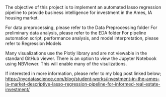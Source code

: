 The objective of this project is to implement an automated lasso regression pipeline
to provide business intelligence for investment in the Ames, IA housing market.

For data preprocessing, please refer to the Data Preprocessing folder
For preliminary data analysis, please refer to the EDA folder
For pipeline automation script, performance analysis, and model interpretation, please refer to Regression Models

Many visualizations use the Plotly library and are not viewable in the standard GitHub viewer. There is an option to view the Jupyter Notebook using NBVIewer. This will enable many of the visulizations.

If interested in more information, please refer to my blog post linked below;
https://nycdatascience.com/blog/student-works/investment-in-the-ames-ia-market-descriptive-lasso-regression-pipeline-for-informed-real-estate-investment/
